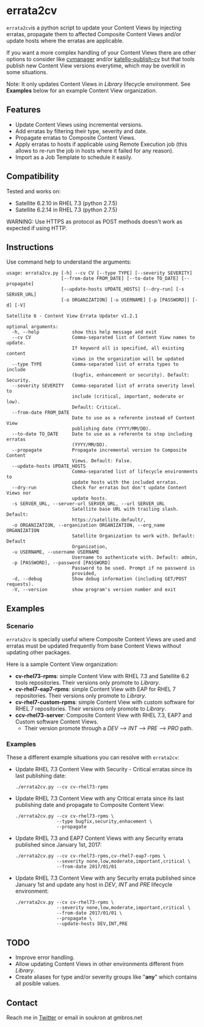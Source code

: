 # errata2cv
`errata2cv`is a python script to update your Content Views by injecting erratas, propagate them
to affected Composite Content Views and/or update hosts	where the erratas are
applicable.

If you want a more complex handling of your Content Views there are other options to consider like
[cvmanager](https://github.com/RedHatSatellite/katello-cvmanager) and/or [katello-publish-cv](https://github.com/RedHatSatellite/katello-publish-cvs) but that tools publish new Content View versions everytime, which may be overkill in some situations.

Note: It only updates Content Views in _Library_ lifecycle environment. See **Examples** below for an example Content View organization.

## Features
* Update Content Views using incremental versions.
* Add erratas by filtering their type, severity and date.
* Propagate erratas to Composite Content Views.
* Apply erratas to hosts if applicable using Remote Execution job (this allows to re-run the job in hosts where it failed for any reason).
* Import as a Job Template to schedule it easily.

## Compatibility
Tested and works on: 
* Satellite 6.2.10 in RHEL 7.3 (python 2.7.5) 
* Satellite 6.2.14 in RHEL 7.3 (python 2.7.5)

WARNING: Use HTTPS as protocol as POST methods doesn't work as expected if using HTTP.

## Instructions
Use command help to understand the arguments:

~~~
usage: errata2cv.py [-h] --cv CV [--type TYPE] [--severity SEVERITY]
                    [--from-date FROM_DATE] [--to-date TO_DATE] [--propagate]
                    [--update-hosts UPDATE_HOSTS] [--dry-run] [-s SERVER_URL]
                    [-o ORGANIZATION] [-u USERNAME] [-p [PASSWORD]] [-d] [-V]

Satellite 6 - Content View Errata Updater v1.2.1

optional arguments:
  -h, --help            show this help message and exit
  --cv CV               Comma-separated list of Content View names to update.
                        If keyword all is specified, all existing content
                        views in the organization will be updated
  --type TYPE           Comma-separated list of errata types to include
                        (bugfix, enhancement or security). Default: Security.
  --severity SEVERITY   Comma-separated list of errata severity level to
                        include (critical, important, moderate or low).
                        Default: Critical.
  --from-date FROM_DATE
                        Date to use as a referente instead of Content View
                        publishing date (YYYY/MM/DD).
  --to-date TO_DATE     Date to use as a referente to stop including erratas
                        (YYYY/MM/DD).
  --propagate           Propagate incremental version to Composite Content
                        Views. Default: False.
  --update-hosts UPDATE_HOSTS
                        Comma-separated list of lifecycle environments to
                        update hosts with the included erratas.
  --dry-run             Check for erratas but don't update Content Views nor
                        update hosts.
  -s SERVER_URL, --server-url SERVER_URL, --url SERVER_URL
                        Satellite base URL with trailing slash. Default:
                        https://satellite.default/,
  -o ORGANIZATION, --organization ORGANIZATION, --org_name ORGANIZATION
                        Satellite Organization to work with. Default: Default
                        Organization,
  -u USERNAME, --username USERNAME
                        Username to authenticate with. Default: admin,
  -p [PASSWORD], --password [PASSWORD]
                        Password to be used. Prompt if no password is
                        provided,
  -d, --debug           Show debug information (including GET/POST requests).
  -V, --version         show program's version number and exit
~~~

## Examples
### Scenario
`errata2cv` is specially useful where Composite Content Views are used and erratas must be updated frequently from base Content Views without updating other packages.

Here is a sample Content View organization:
  * **cv-rhel73-rpms**: simple Content View with RHEL 7.3 and Satellite 6.2 tools repositories. Their versions only promote to _Library_.
  * **cv-rhel7-eap7-rpms**: simple Content View with EAP for RHEL 7 repositories. Their versions only promote to _Library_.
  * **cv-rhel7-custom-rpms**: simple Content View with custom software for RHEL 7 repositories. Their versions only promote to _Library_.
  * **ccv-rhel73-server**: Composite Content View with RHEL 7.3, EAP7 and Custom software Content Views. 
    * Their version promote through a _DEV_ --> _INT_ --> _PRE_ --> _PRO_ path.

### Examples
These a different example situations you can resolve with `errata2cv`:
* Update RHEL 7.3 Content View with Security - Critical erratas since its last publishing date:
  ~~~
  ./errata2cv.py --cv cv-rhel73-rpms
  ~~~
* Update RHEL 7.3 Content View with any Critical errata since its last publishing date and propagate to Composite Content View:
   ~~~
  ./errata2cv.py --cv cv-rhel73-rpms \
                  --type bugfix,security,enhacement \
                  --propagate
  ~~~
* Update RHEL 7.3 and EAP7 Content Views with any Security errata published since January 1st, 2017:
  ~~~
  ./errata2cv.py --cv cv-rhel73-rpms,cv-rhel7-eap7-rpms \
                 --severity none,low,moderate,important,critical \
                 --from-date 2017/01/01
  ~~~
* Update RHEL 7.3 Content View with any Security errata published since January 1st and update any host in _DEV_, _INT_ and _PRE_ lifecycle environment:
  ~~~
  ./errata2cv.py --cv cv-rhel73-rpms \
                 --severity none,low,moderate,important,critical \
                 --from-date 2017/01/01 \
                 --propagate \
                 --update-hosts DEV,INT,PRE
  ~~~

## TODO
* Improve error handling.
* Allow updating Content Views in other environments different from _Library_.
* Create aliases for type and/or severity groups like "**any**" which contains all posible values.

## Contact
Reach me in [Twitter](http://twitter.com/soukron) or email in soukron at gmbros.net
